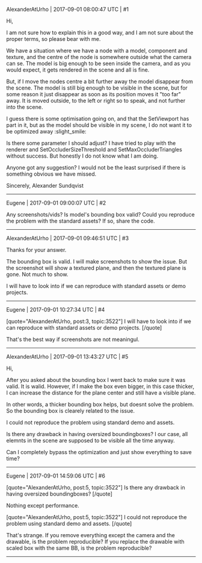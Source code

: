 AlexanderAtUrho | 2017-09-01 08:00:47 UTC | #1

Hi,

I am not sure how to explain this in a good way, and I am not sure about the proper terms, so please bear with me.

We have a situation where we have a node with a model, component and texture, and the centre of the node is somewhere outside what the camera can se. The model is big enough to be seen inside the camera, and as you would expect, it gets rendered in the scene and all is fine.

But, if I move the nodes centre a bit further away the model disappear from the scene. The model is still big enough to be visible in the scene, but for some reason it just disappear as soon as its position moves it "too far" away. It is moved outside, to the left or right so to speak, and not further into the scene.

I guess there is some optimisation going on, and that the SetViewport has part in it, but as the model should be visible in my scene, I do not want it to be optimized away :slight_smile:

Is there some parameter I should adjust? I have tried to play with the renderer and SetOccluderSizeThreshold and SetMaxOccluderTriangles without success. But honestly I do not know what I am doing.

Anyone got any suggestion? I would not be the least surprised if there is something obvious we have missed.

Sincerely,
Alexander Sundqvist

-------------------------

Eugene | 2017-09-01 09:00:07 UTC | #2

Any screenshots/vids?
Is model's bounding box valid?
Could you reproduce the problem with the standard assets?
If so, share the code.

-------------------------

AlexanderAtUrho | 2017-09-01 09:46:51 UTC | #3

Thanks for your answer.

The bounding box is valid. I will make screenshots to show the issue. But the screenshot will show a textured plane, and then the textured plane is gone. Not much to show.

I will have to look into if we can reproduce with standard assets or demo projects.

-------------------------

Eugene | 2017-09-01 10:27:34 UTC | #4

[quote="AlexanderAtUrho, post:3, topic:3522"]
I will have to look into if we can reproduce with standard assets or demo projects.
[/quote]

That's the best way if screenshots are not meaningul.

-------------------------

AlexanderAtUrho | 2017-09-01 13:43:27 UTC | #5

Hi,

After you asked about the bounding box I went back to make sure it was valid. It is walid.
However, if I make the box even bigger, in this case thicker, I can increase the distance for the plane center and still have a visible plane.

In other words, a thicker bounding box helps, but doesnt solve the problem. So the bounding box is clearely related to the issue.

I could not reproduce the problem using standard demo and assets.

Is there any drawback in having oversized boundingboxes? I our case, all elemnts in the scene are supposed to be visible all the time anyway.

Can I completely bypass the optimization and just show everything to save time?

-------------------------

Eugene | 2017-09-01 14:59:06 UTC | #6

[quote="AlexanderAtUrho, post:5, topic:3522"]
Is there any drawback in having oversized boundingboxes?
[/quote]

Nothing except performance.

[quote="AlexanderAtUrho, post:5, topic:3522"]
I could not reproduce the problem using standard demo and assets.
[/quote]

That's strange.
If you remove everything except the camera and the drawable, is the problem reproducible?
If you replace the drawable with scaled box with the same BB, is the problem reproducible?

-------------------------

